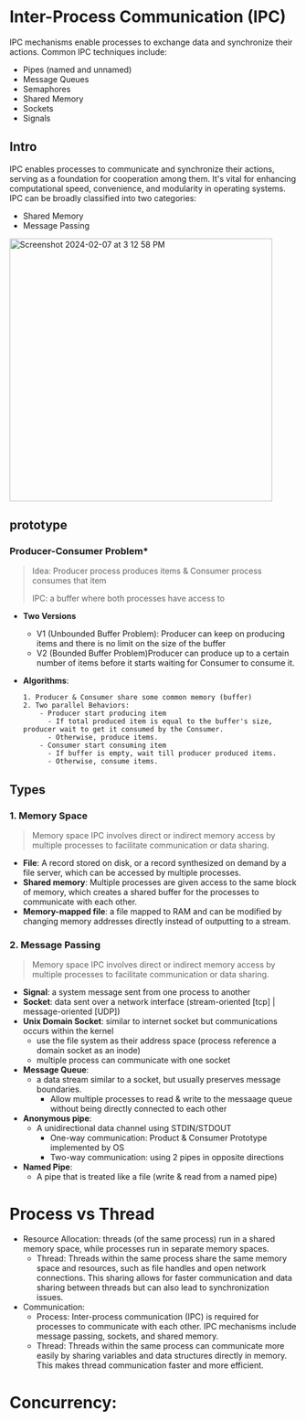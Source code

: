 # Inter-Process Communication (IPC)
IPC mechanisms enable processes to exchange data and synchronize their actions. Common IPC techniques include:
* Pipes (named and unnamed)
* Message Queues
* Semaphores
* Shared Memory
* Sockets
* Signals


## Intro
IPC enables processes to communicate and synchronize their actions, serving as a foundation for cooperation among them. It's vital for enhancing computational speed, convenience, and modularity in operating systems. IPC can be broadly classified into two categories:
- Shared Memory
- Message Passing
<img width="460" alt="Screenshot 2024-02-07 at 3 12 58 PM" src="https://github.com/LuminaScript/CS_Interview_Prep_Guide/assets/98562104/b9ef98ee-ad08-4b35-afe0-6f8cf772b906">

## prototype
### Producer-Consumer Problem*
> Idea: Producer process produces items & Consumer process consumes that item
>
> IPC: a buffer where both processes have access to

- **Two Versions**
  - V1 (Unbounded Buffer Problem): Producer can keep on producing items and there is no limit on the size of the buffer
  - V2 (Bounded Buffer Problem)Producer can produce up to a certain number of items before it starts waiting for Consumer to consume it. 

- **Algorithms**:
  ```
  1. Producer & Consumer share some common memory (buffer)
  2. Two parallel Behaviors:
      - Producer start producing item
        - If total produced item is equal to the buffer's size, producer wait to get it consumed by the Consumer.
        - Otherwise, produce items. 
      - Consumer start consuming item
        - If buffer is empty, wait till producer produced items.
        - Otherwise, consume items. 
  ```


## Types
### 1. Memory Space 
> Memory space IPC involves direct or indirect memory access by multiple processes to facilitate communication or data sharing.
- **File**: A record stored on disk, or a record synthesized on demand by a file server, which can be accessed by multiple processes.
- **Shared memory**: Multiple processes are given access to the same block of memory, which creates a shared buffer for the processes to communicate with each other.
- **Memory-mapped file**: a file mapped to RAM and can be modified by changing memory addresses directly instead of outputting to a stream. 

### 2. Message Passing
> Memory space IPC involves direct or indirect memory access by multiple processes to facilitate communication or data sharing.
- **Signal**: a system message sent from one process to another
- **Socket**: data sent over a network interface (stream-oriented [tcp] | message-oriented [UDP])
- **Unix Domain Socket**: similar to internet socket but communications occurs within the kernel
  - use the file system as their address space (process reference a domain socket as an inode)
  - multiple process can communicate with one socket
- **Message Queue**:
  - a data stream similar to a socket, but usually preserves message boundaries.
    - Allow multiple processes to read & write to the messaage queue without being directly connected to each other
- **Anonymous pipe**:
  - A unidirectional data channel using STDIN/STDOUT
    - One-way communication: Product & Consumer Prototype implemented by OS
    - Two-way communication: using 2 pipes in opposite directions
- **Named Pipe**:
  - A pipe that is treated like a file (write & read from a named pipe)


# Process vs Thread 
* Resource Allocation: threads (of the same process) run in a shared memory space, while processes run in separate memory spaces.
    * Thread: Threads within the same process share the same memory space and resources, such as file handles and open network connections. This sharing allows for faster communication and data sharing between threads but can also lead to synchronization issues.
* Communication:
    * Process: Inter-process communication (IPC) is required for processes to communicate with each other. IPC mechanisms include message passing, sockets, and shared memory.
    * Thread: Threads within the same process can communicate more easily by sharing variables and data structures directly in memory. This makes thread communication faster and more efficient.
 

# Concurrency: 
